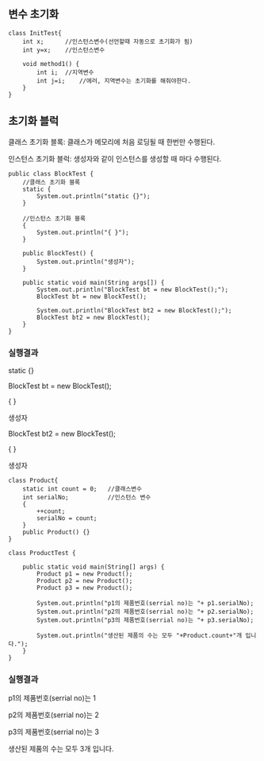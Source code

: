 변수 초기화
-------------
```
class InitTest{
	int x;		//인스턴스변수(선언할때 자동으로 초기화가 됨)
	int y=x;	//인스턴스변수
	
	void method1() {
		int i;	//지역변수
		int j=i;	//에러, 지역변수는 초기화를 해줘야한다. 
	}
}
```

초기화 블럭
-------------
클래스 초기화 블록: 클래스가 메모리에 처음 로딩될 때 한번만 수행된다.

인스턴스 초기화 블럭: 생성자와 같이 인스턴스를 생성할 때 마다 수행된다.

```
public class BlockTest {
	//클래스 초기화 블록
	static {
		System.out.println("static {}");
	}
	
	//인스턴스 초기화 블록
	{
		System.out.println("{ }");
	}
	
	public BlockTest() {
		System.out.println("생성자");
	}
	
	public static void main(String args[]) {
		System.out.println("BlockTest bt = new BlockTest();");
		BlockTest bt = new BlockTest();
		
		System.out.println("BlockTest bt2 = new BlockTest();");
		BlockTest bt2 = new BlockTest();
	}
}
```
### 실행결과

static {}

BlockTest bt = new BlockTest();

{ }

생성자

BlockTest bt2 = new BlockTest();

{ }

생성자

```
class Product{
	static int count = 0;	//클래스변수
	int serialNo;			//인스턴스 변수
	{
		++count;
		serialNo = count;
	}
	public Product() {}
}

class ProductTest {

	public static void main(String[] args) {
		Product p1 = new Product();
		Product p2 = new Product();
		Product p3 = new Product();

		System.out.println("p1의 제품번호(serrial no)는 "+ p1.serialNo);
		System.out.println("p2의 제품번호(serrial no)는 "+ p2.serialNo);
		System.out.println("p3의 제품번호(serrial no)는 "+ p3.serialNo);
		
		System.out.println("생산된 제품의 수는 모두 "+Product.count+"개 입니다.");
	}
}
```
### 실행결과

p1의 제품번호(serrial no)는 1

p2의 제품번호(serrial no)는 2

p3의 제품번호(serrial no)는 3

생산된 제품의 수는 모두 3개 입니다.
